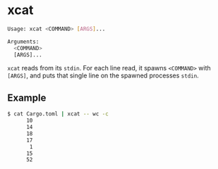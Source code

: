 # xcat

```bash
Usage: xcat <COMMAND> [ARGS]...

Arguments:
  <COMMAND>  
  [ARGS]...  
```

`xcat` reads from its `stdin`. For each line read, it spawns `<COMMAND>` with
`[ARGS]`, and puts that single line on the spawned processes `stdin`.

## Example

```bash
$ cat Cargo.toml | xcat -- wc -c
      10
      14
      18
      17
       1
      15
      52
```

